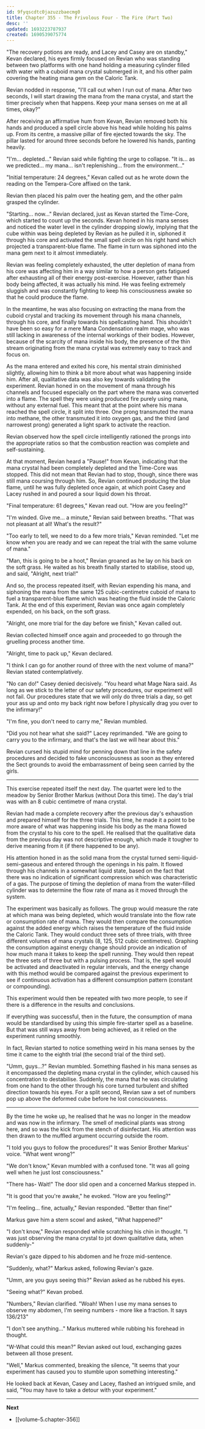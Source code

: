 ```yaml
---
id: 9fyqscdtc0jazuzzbaecmg0
title: Chapter 355 - The Frivolous Four - The Fire (Part Two)
desc: ''
updated: 1693223787937
created: 1690539075774
---
```


"The recovery potions are ready, and Lacey and Casey are on standby," Kevan declared, his eyes firmly focused on Revian who was standing between two platforms with one hand holding a measuring cylinder filled with water with a cuboid mana crystal submerged in it, and his other palm covering the heating mana gem on the Caloric Tank.

Revian nodded in response, "I'll call out when I run out of mana. After two seconds, I will start drawing the mana from the mana crystal, and start the timer precisely when that happens. Keep your mana senses on me at all times, okay?"

After receiving an affirmative hum from Kevan, Revian removed both his hands and produced a spell circle above his head while holding his palms up. From its centre, a massive pillar of fire ejected towards the sky. The pillar lasted for around three seconds before he lowered his hands, panting heavily.

"I'm... depleted..." Revian said while fighting the urge to collapse. "It is... as we predicted... my mana... isn't replenishing... from the environment..."

"Initial temperature: 24 degrees," Kevan called out as he wrote down the reading on the Tempera-Core affixed on the tank.

Revian then placed his palm over the heating gem, and the other palm grasped the cylinder.

"Starting... now..." Revian declared, just as Kevan started the Time-Core, which started to count up the seconds. Kevan honed in his mana senses and noticed the water level in the cylinder dropping slowly, implying that the cube within was being depleted by Revian as he pulled it in, siphoned it through his core and activated the small spell circle on his right hand which projected a transparent-blue flame. The flame in turn was siphoned into the mana gem next to it almost immediately.

Revian was feeling completely exhausted, the utter depletion of mana from his core was affecting him in a way similar to how a person gets fatigued after exhausting all of their energy post-exercise. However, rather than his body being affected, it was actually his mind. He was feeling extremely sluggish and was constantly fighting to keep his consciousness awake so that he could produce the flame.

In the meantime, he was also focusing on extracting the mana from the cuboid crystal and tracking its movement through his mana channels, through his core, and finally towards his spellcasting hand. This shouldn't have been so easy for a mere Mana Condensation realm mage, who was still lacking in awareness of the internal workings of their bodies. However, because of the scarcity of mana inside his body, the presence of the thin stream originating from the mana crystal was extremely easy to track and focus on.

As the mana entered and exited his core, his mental strain diminished slightly, allowing him to think a bit more about what was happening inside him. After all, qualitative data was also key towards validating the experiment. Revian honed in on the movement of mana through his channels and focused especially on the part where the mana was converted into a flame. The spell they were using produced fire purely using mana, without any external fuel. This meant that at the point where his mana reached the spell circle, it split into three. One prong transmuted the mana into methane, the other transmuted it into oxygen gas, and the third (and narrowest prong) generated a light spark to activate the reaction.

Revian observed how the spell circle intelligently rationed the prongs into the appropriate ratios so that the combustion reaction was complete and self-sustaining.

At that moment, Revian heard a "Pause!" from Kevan, indicating that the mana crystal had been completely depleted and the Time-Core was stopped. This did not mean that Revian had to stop, though, since there was still mana coursing through him. So, Revian continued producing the blue flame, until he was fully depleted once again, at which point Casey and Lacey rushed in and poured a sour liquid down his throat.

"Final temperature: 61 degrees," Kevan read out. "How are you feeling?"

"I'm winded. Give me... a minute," Revian said between breaths. "That was not pleasant at all! What's the result?"

"Too early to tell, we need to do a few more trials," Kevan reminded. "Let me know when you are ready and we can repeat the trial with the same volume of mana."

"Man, this is going to be a hoot," Revian groaned as he lay on his back on the soft grass. He waited as his breath finally started to stabilise, stood up, and said, "Alright, next trial!"

And so, the process repeated itself, with Revian expending his mana, and siphoning the mana from the same 125 cubic-centimetre cuboid of mana to fuel a transparent-blue flame which was heating the fluid inside the Caloric Tank. At the end of this experiment, Revian was once again completely expended, on his back, on the soft grass.

"Alright, one more trial for the day before we finish," Kevan called out.

Revian collected himself once again and proceeded to go through the gruelling process another time.

"Alright, time to pack up," Kevan declared.

"I think I can go for another round of three with the next volume of mana?" Revian stated contemplatively.

"No can do!" Casey denied decisively. "You heard what Mage Nara said. As long as we stick to the letter of our safety procedures, our experiment will not fail. Our procedures state that we will only do three trials a day, so get your ass up and onto my back right now before I physically drag you over to the infirmary!"

"I'm fine, you don't need to carry me," Revian mumbled.

"Did you not hear what she said?" Lacey reprimanded. "We are going to carry you to the infirmary, and that's the last we will hear about this."

Revian cursed his stupid mind for penning down that line in the safety procedures and decided to fake unconsciousness as soon as they entered the Sect grounds to avoid the embarrassment of being seen carried by the girls.

____

This exercise repeated itself the next day. The quartet were led to the meadow by Senior Brother Markus (without Dora this time). The day's trial was with an 8 cubic centimetre of mana crystal.

Revian had made a complete recovery after the previous day's exhaustion and prepared himself for the three trials. This time, he made it a point to be more aware of what was happening inside his body as the mana flowed from the crystal to his core to the spell. He realised that the qualitative data from the previous day was not descriptive enough, which made it tougher to derive meaning from it (if there happened to be any).

His attention honed in as the solid mana from the crystal turned semi-liquid-semi-gaseous and entered through the openings in his palm. It flowed through his channels in a somewhat liquid state, based on the fact that there was no indication of significant compression which was characteristic of a gas. The purpose of timing the depletion of mana from the water-filled cylinder was to determine the flow rate of mana as it moved through the system.

The experiment was basically as follows. The group would measure the rate at which mana was being depleted, which would translate into the flow rate or consumption rate of mana. They would then compare the consumption against the added energy which raises the temperature of the fluid inside the Caloric Tank. They would conduct three sets of three trials, with three different volumes of mana crystals (8, 125, 512 cubic centimetres). Graphing the consumption against energy change should provide an indication of how much mana it takes to keep the spell running. They would then repeat the three sets of three but with a pulsing process. That is, the spell would be activated and deactivated in regular intervals, and the energy change with this method would be compared against the previous experiment to see if continuous activation has a different consumption pattern (constant or compounding).

This experiment would then be repeated with two more people, to see if there is a difference in the results and conclusions.

If everything was successful, then in the future, the consumption of mana would be standardised by using this simple fire-starter spell as a baseline. But that was still ways away from being achieved, as it relied on the experiment running smoothly.

In fact, Revian started to notice something weird in his mana senses by the time it came to the eighth trial (the second trial of the third set).

"Umm, guys...?" Revian mumbled. Something flashed in his mana senses as it encompassed the depleting mana crystal in the cylinder, which caused his concentration to destabilise. Suddenly, the mana that he was circulating from one hand to the other through his core turned turbulent and shifted direction towards his eyes. For a split second, Revian saw a set of numbers pop up above the deformed cube before he lost consciousness.

____

By the time he woke up, he realised that he was no longer in the meadow and was now in the infirmary. The smell of medicinal plants was strong here, and so was the kick from the stench of disinfectant. His attention was then drawn to the muffled argument occurring outside the room.

"I told you guys to follow the procedures!" It was Senior Brother Markus' voice. "What went wrong?"

"We don't know," Kevan mumbled with a confused tone. "It was all going well when he just lost consciousness."

"There has- Wait!" The door slid open and a concerned Markus stepped in.

"It is good that you're awake," he evoked. "How are you feeling?"

"I'm feeling... fine, actually," Revian responded. "Better than fine!"

Markus gave him a stern scowl and asked, "What happened?"

"I don't know," Revian responded while scratching his chin in thought. "I was just observing the mana crystal to jot down qualitative data, when suddenly-"

Revian's gaze dipped to his abdomen and he froze mid-sentence.

"Suddenly, what?" Markus asked, following Revian's gaze.

"Umm, are you guys seeing this?" Revian asked as he rubbed his eyes.

"Seeing what?" Kevan probed.

"Numbers," Revian clarified. "Woah! When I use my mana senses to observe my abdomen, I'm seeing numbers - more like a fraction. It says 136/213"

"I don't see anything..." Markus muttered while rubbing his forehead in thought.

"W-What could this mean?" Revian asked out loud, exchanging gazes between all those present.

"Well," Markus commented, breaking the silence, "It seems that your experiment has caused you to stumble upon something interesting."

He looked back at Kevan, Casey and Lacey, flashed an intrigued smile, and said, "You may have to take a detour with your experiment."

____

**Next**
* [[volume-5.chapter-356]]